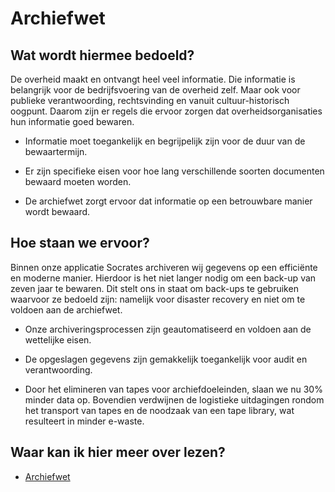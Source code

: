 # Archiefwet

## Wat wordt hiermee bedoeld?
De overheid maakt en ontvangt heel veel informatie. Die informatie is belangrijk  voor de bedrijfsvoering van de overheid zelf. Maar ook voor publieke verantwoording, rechtsvinding en vanuit cultuur-historisch oogpunt. Daarom zijn er regels die ervoor zorgen dat overheidsorganisaties hun informatie goed bewaren.

- Informatie moet toegankelijk en begrijpelijk zijn voor de duur van de bewaartermijn.

- Er zijn specifieke eisen voor hoe lang verschillende soorten documenten bewaard moeten worden.

- De archiefwet zorgt ervoor dat informatie op een betrouwbare manier wordt bewaard.

## Hoe staan we ervoor?
Binnen onze applicatie Socrates archiveren wij gegevens op een efficiënte en moderne manier. Hierdoor is het niet langer nodig om een back-up van zeven jaar te bewaren. Dit stelt ons in staat om back-ups te gebruiken waarvoor ze bedoeld zijn: namelijk voor disaster recovery en niet om te voldoen aan de archiefwet.

- Onze archiveringsprocessen zijn geautomatiseerd en voldoen aan de wettelijke eisen.

- De opgeslagen gegevens zijn gemakkelijk toegankelijk voor audit en verantwoording.

- Door het elimineren van tapes voor archiefdoeleinden, slaan we nu 30% minder data op. Bovendien verdwijnen de logistieke uitdagingen rondom het transport van tapes en de noodzaak van een tape library, wat resulteert in minder e-waste.

## Waar kan ik hier meer over lezen?
- <a href="https://www.rijksoverheid.nl/onderwerpen/archieven/archieven-van-de-overheid/">Archiefwet</a>








